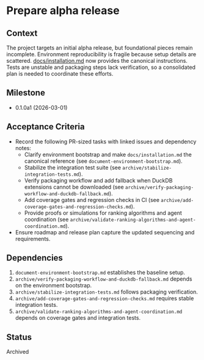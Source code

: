 # Prepare alpha release

## Context
The project targets an initial alpha release, but foundational pieces remain
incomplete. Environment reproducibility is fragile because setup details are
scattered. [docs/installation.md](../docs/installation.md) now provides the
canonical instructions. Tests are unstable and packaging steps lack
verification, so a consolidated plan is needed to coordinate these efforts.

## Milestone

- 0.1.0a1 (2026-03-01)

## Acceptance Criteria
- Record the following PR-sized tasks with linked issues and dependency notes:
  - Clarify environment bootstrap and make `docs/installation.md`
    the canonical reference (see `document-environment-bootstrap.md`).
  - Stabilize the integration test suite (see `archive/stabilize-integration-tests.md`).
  - Verify packaging workflow and add fallback when DuckDB extensions cannot be
    downloaded (see `archive/verify-packaging-workflow-and-duckdb-fallback.md`).
  - Add coverage gates and regression checks in CI (see
    `archive/add-coverage-gates-and-regression-checks.md`).
  - Provide proofs or simulations for ranking algorithms and agent coordination
    (see `archive/validate-ranking-algorithms-and-agent-coordination.md`).
- Ensure roadmap and release plan capture the updated sequencing and
  requirements.

## Dependencies

1. `document-environment-bootstrap.md` establishes the baseline setup.
2. `archive/verify-packaging-workflow-and-duckdb-fallback.md` depends on the
   environment bootstrap.
3. `archive/stabilize-integration-tests.md` follows packaging verification.
4. `archive/add-coverage-gates-and-regression-checks.md` requires stable
   integration tests.
5. `archive/validate-ranking-algorithms-and-agent-coordination.md` depends on
   coverage gates and integration tests.

## Status
Archived
